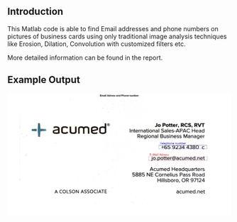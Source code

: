## Introduction
This Matlab code is able to find Email addresses and phone numbers on pictures of business cards using only traditional image analysis techniques like Erosion, Dilation, Convolution with customized filters etc.

More detailed information can be found in the report.

## Example Output
![alt text](Report/frontPageReport.jpg?raw=true)